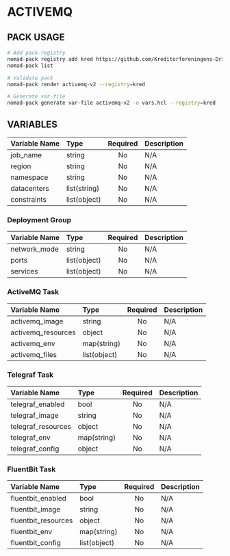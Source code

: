 # ACTIVEMQ

<!-- Include a brief description of your pack -->


## PACK USAGE

<!-- Include information about how to use your pack -->

```bash
# Add pack-registry
nomad-pack registry add kred https://github.com/Kreditorforeningens-Driftssentral-DA/nomad-pack-registry --target=activemq-v2 --ref=activemq-v2_0.1.0
nomad-pack list

# Validate pack
nomad-pack render activemq-v2 --registry=kred

# Generate var-file
nomad-pack generate var-file activemq-v2 -o vars.hcl --registry=kred
```

## VARIABLES

<!-- Include information on the variables from your pack -->

| Variable Name      | Type            | Required | Description        |
| :--                | :--             | :-:      | :--                |
| job_name           | string          | No       | N/A                |
| region             | string          | No       | N/A                |
| namespace          | string          | No       | N/A                |
| datacenters        | list(string)    | No       | N/A                |
| constraints        | list(object)    | No       | N/A                |


### Deployment Group

| Variable Name      | Type            | Required | Description        |
| :--                | :--             | :-:      | :--                |
| network_mode       | string          | No       | N/A                |
| ports              | list(object)    | No       | N/A                |
| services           | list(object)    | No       | N/A                |


### ActiveMQ Task

| Variable Name      | Type            | Required | Description        |
| :--                | :--             | :-:      | :--                |
| activemq_image     | string          | No       | N/A                |
| activemq_resources | object          | No       | N/A                |
| activemq_env       | map(string)     | No       | N/A                |
| activemq_files     | list(object)    | No       | N/A                |


### Telegraf Task

| Variable Name      | Type            | Required | Description        |
| :--                | :--             | :-:      | :--                |
| telegraf_enabled   | bool            | No       | N/A                |
| telegraf_image     | string          | No       | N/A                |
| telegraf_resources | object          | No       | N/A                |
| telegraf_env       | map(string)     | No       | N/A                |
| telegraf_config    | object          | No       | N/A                |


### FluentBit Task

| Variable Name       | Type            | Required | Description        |
| :--                 | :--             | :-:      | :--                |
| fluentbit_enabled   | bool            | No       | N/A                |
| fluentbit_image     | string          | No       | N/A                |
| fluentbit_resources | object          | No       | N/A                |
| fluentbit_env       | map(string)     | No       | N/A                |
| fluentbit_config    | list(object)    | No       | N/A                |


[pack-registry]: https://github.com/Kreditorforeningens-Driftssentral-DA/nomad-pack-registry
[community-pack-registry]: https://github.com/hashicorp/nomad-pack-community-registry
